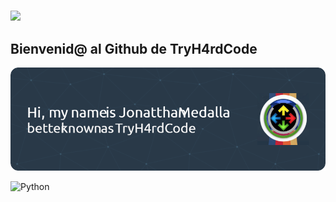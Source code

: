 # <div id="header" align="center">
  <img src="https://media.giphy.com/media/v1.Y2lkPTc5MGI3NjExYzlyd2U2dnljY3ZzbzF4cmJxeWtiMXdteDh5cnFidmdjY2w1YXA1dCZlcD12MV9zdGlja2Vyc19zZWFyY2gmY3Q9cw/zhYSVCirREeIZtONCI/giphy.gif" width="100"/><h2> Bienvenid@ al Github de TryH4rdCode</h2>
</div>

![Banner de Tryh4rdCode](github-banner.png)

![Python](https://img.shields.io/badge/python-3670A0?style=for-the-badge&logo=python&logoColor=ffdd54)